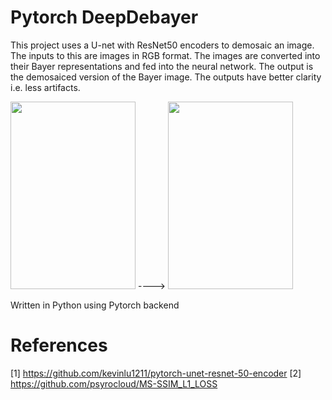 # Pytorch DeepDebayer
This project uses a U-net with ResNet50 encoders to demosaic an image.
The inputs to this are images in RGB format. The images are converted into their Bayer representations and fed into the neural network. The output is the demosaiced version of the Bayer image. The outputs have better clarity i.e. less artifacts.

<img src="https://i.imgur.com/UYTi1uB.png" width="200" height="300"> ----> <img src="https://i.stack.imgur.com/9PrQc.jpg" width="200" height="300">

Written in Python using Pytorch backend

# References
[1] https://github.com/kevinlu1211/pytorch-unet-resnet-50-encoder
[2] https://github.com/psyrocloud/MS-SSIM_L1_LOSS
